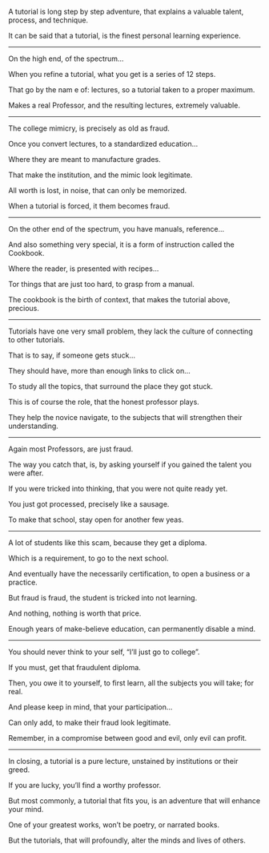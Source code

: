 A tutorial is long step by step adventure,
that explains a valuable talent, process, and technique.

It can be said that a tutorial,
is the finest personal learning experience.

---

On the high end,
of the spectrum...

When you refine a tutorial,
what you get is a series of 12 steps.

That go by the nam e of: lectures,
so a tutorial taken to a proper maximum.

Makes a real Professor,
and the resulting lectures, extremely valuable.

---

The college mimicry,
is precisely as old as fraud.

Once you convert lectures,
to a standardized education...

Where they are meant to
manufacture grades.

That make the institution,
and the mimic look legitimate.

All worth is lost, in noise,
that can only be memorized.

When a tutorial is forced,
it them becomes fraud.

---

On the other end of the spectrum,
you have manuals, reference...

And also something very special,
it is a form of instruction called the Cookbook.

Where the reader,
is presented with recipes...

Tor things that are just too hard,
to grasp from a manual.

The cookbook is the birth of context,
that makes the tutorial above, precious.

---

Tutorials have one very small problem,
they lack the culture of connecting to other tutorials.

That is to say,
if someone gets stuck...

They should have,
more than enough links to click on...

To study all the topics,
that surround the place they got stuck.

This is of course the role,
that the honest professor plays.

They help the novice navigate,
to the subjects that will strengthen their understanding.

---

Again most Professors,
are just fraud.

The way you catch that, is,
by asking yourself if you gained the talent you were after.

If you were tricked into thinking,
that you were not quite ready yet.

You just got processed,
precisely like a sausage.

To make that school,
stay open for another few yeas.

---

A lot of students like this scam,
because they get a diploma.

Which is a requirement,
to go to the next school.

And eventually have the necessarily certification,
to open a business or a practice.

But fraud is fraud,
the student is tricked into not learning.

And nothing,
nothing is worth that price.

Enough years of make-believe education,
can permanently disable a mind.

---

You should never think to your self,
“I’ll just go to college”.

If you must,
get that fraudulent diploma.

Then, you owe it to yourself,
to first learn, all the subjects you will take; for real.

And please keep in mind,
that your participation...

Can only add,
to make their fraud look legitimate.

Remember, in a compromise between good and evil,
only evil can profit.

---

In closing, a tutorial is a pure lecture,
unstained by institutions or their greed.

If you are lucky,
you’ll find a worthy professor.

But most commonly, a tutorial that fits you,
is an adventure that will enhance your mind.

One of your greatest works,
won’t be poetry, or narrated books.

But the tutorials, that will profoundly,
alter the minds and lives of others.
